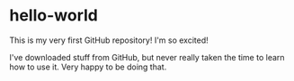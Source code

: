 # hello-world
This is my very first GitHub repository!  I'm so excited!

I've downloaded stuff from GitHub, but never really taken the time to learn how to use it.  Very happy to be doing that.
